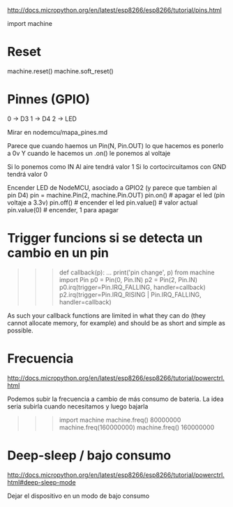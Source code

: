 http://docs.micropython.org/en/latest/esp8266/esp8266/tutorial/pins.html

import machine

# Reset
machine.reset()
machine.soft_reset()

# Pinnes (GPIO)

0 -> D3
1 -> D4
2 -> LED

Mirar en nodemcu/mapa_pines.md

Parece que cuando haemos un Pin(N, Pin.OUT) lo que hacemos es ponerlo a 0v
Y cuando le hacemos un .on() le ponemos al voltaje

Si lo ponemos como IN
Al aire tendrá valor 1
Si lo cortocircuitamos con GND tendrá valor 0

Encender LED de NodeMCU, asociado a GPIO2 (y parece que tambien al pin D4)
pin = machine.Pin(2, machine.Pin.OUT)
pin.on() # apagar el led (pin voltaje a 3.3v)
pin.off() # encender el led
pin.value() # valor actual
pin.value(0) # encender, 1 para apagar

# Trigger funcions si se detecta un cambio en un pin
>>> def callback(p):
...     print('pin change', p)
>>> from machine import Pin
>>> p0 = Pin(0, Pin.IN)
>>> p2 = Pin(2, Pin.IN)
>>> p0.irq(trigger=Pin.IRQ_FALLING, handler=callback)
>>> p2.irq(trigger=Pin.IRQ_RISING | Pin.IRQ_FALLING, handler=callback)

As such your callback functions are limited in what they can do (they cannot allocate memory, for example) and should be as short and simple as possible.


# Frecuencia
http://docs.micropython.org/en/latest/esp8266/esp8266/tutorial/powerctrl.html

Podemos subir la frecuencia a cambio de más consumo de bateria.
La idea seria subirla cuando necesitamos y luego bajarla

>>> import machine
>>> machine.freq()
80000000
>>> machine.freq(160000000)
>>> machine.freq()
160000000



# Deep-sleep / bajo consumo
http://docs.micropython.org/en/latest/esp8266/esp8266/tutorial/powerctrl.html#deep-sleep-mode

Dejar el dispositivo en un modo de bajo consumo
